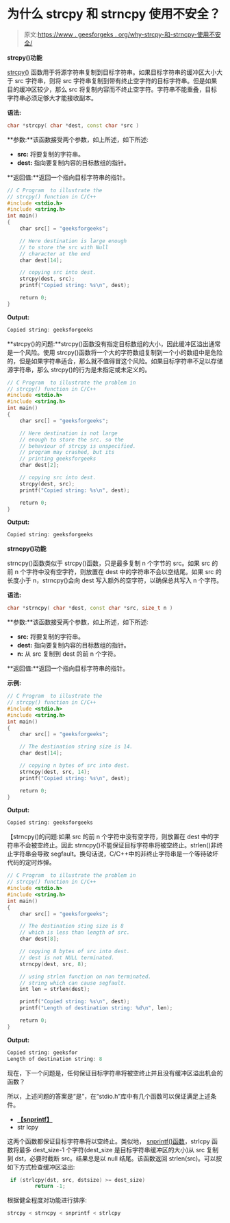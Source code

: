 # 为什么 strcpy 和 strncpy 使用不安全？

> 原文:[https://www . geesforgeks . org/why-strcpy-和-strncpy-使用不安全/](https://www.geeksforgeeks.org/why-strcpy-and-strncpy-are-not-safe-to-use/)

**strcpy()功能**

[strcpy()](https://www.geeksforgeeks.org/strcpy-in-c-cpp/) 函数用于将源字符串复制到目标字符串。如果目标字符串的缓冲区大小大于 src 字符串，则将 src 字符串复制到带有终止空字符的目标字符串。但是如果目的缓冲区较少，那么 src 将复制内容而不终止空字符。字符串不能重叠，目标字符串必须足够大才能接收副本。

**语法:**

```cpp
char *strcpy( char *dest, const char *src )
```

**参数:**该函数接受两个参数，如上所述，如下所述:

*   **src:** 将要复制的字符串。
*   **dest:** 指向要复制内容的目标数组的指针。

**返回值:**返回一个指向目标字符串的指针。

```cpp
// C Program  to illustrate the 
// strcpy() function in C/C++
#include <stdio.h>
#include <string.h>
int main()
{
    char src[] = "geeksforgeeks";

    // Here destination is large enough
    // to store the src with Null 
    // character at the end
    char dest[14];

    // copying src into dest.
    strcpy(dest, src);
    printf("Copied string: %s\n", dest);

    return 0;
}
```

**Output:**

```cpp
Copied string: geeksforgeeks

```

**strcpy()的问题:**strcpy()函数没有指定目标数组的大小，因此缓冲区溢出通常是一个风险。使用 strcpy()函数将一个大的字符数组复制到一个小的数组中是危险的，但是如果字符串适合，那么就不值得冒这个风险。如果目标字符串不足以存储源字符串，那么 strcpy()的行为是未指定或未定义的。

```cpp
// C Program  to illustrate the problem in 
// strcpy() function in C/C++
#include <stdio.h>
#include <string.h>
int main()
{
    char src[] = "geeksforgeeks";

    // Here destination is not large
    // enough to store the src. so the
    // behaviour of strcpy is unspecified.
    // program may crashed, but its
    // printing geeksforgeeks
    char dest[2];

    // copying src into dest.
    strcpy(dest, src);
    printf("Copied string: %s\n", dest);

    return 0;
}
```

**Output:**

```cpp
Copied string: geeksforgeeks

```

**strncpy()功能**

strncpy()函数类似于 strcpy()函数，只是最多复制 n 个字节的 src。如果 src 的前 n 个字符中没有空字符，则放置在 dest 中的字符串不会以空结尾。如果 src 的长度小于 n，strncpy()会向 dest 写入额外的空字符，以确保总共写入 n 个字符。

**语法:**

```cpp
char *strncpy( char *dest, const char *src, size_t n )
```

**参数:**该函数接受两个参数，如上所述，如下所述:

*   **src:** 将要复制的字符串。
*   **dest:** 指向要复制内容的目标数组的指针。
*   **n:** 从 src 复制到 dest 的前 n 个字符。

**返回值:**返回一个指向目标字符串的指针。

**示例:**

```cpp
// C Program  to illustrate the 
// strcpy() function in C/C++
#include <stdio.h>
#include <string.h>
int main()
{
    char src[] = "geeksforgeeks";

    // The destination string size is 14.
    char dest[14];

    // copying n bytes of src into dest.
    strncpy(dest, src, 14);
    printf("Copied string: %s\n", dest);

    return 0;
}
```

**Output:**

```cpp
Copied string: geeksforgeeks

```

【strncpy()的问题:如果 src 的前 n 个字符中没有空字符，则放置在 dest 中的字符串不会被空终止。因此 strncpy()不能保证目标字符串将被空终止。strlen()非终止字符串会导致 segfault。换句话说，C/C++中的非终止字符串是一个等待破坏代码的定时炸弹。

```cpp
// C Program  to illustrate the problem in 
// strcpy() function in C/C++
#include <stdio.h>
#include <string.h>
int main()
{
    char src[] = "geeksforgeeks";

    // The destination sting size is 8
    // which is less than length of src.
    char dest[8];

    // copying 8 bytes of src into dest.
    // dest is not NULL terminated.
    strncpy(dest, src, 8);

    // using strlen function on non terminated.
    // string which can cause segfault.
    int len = strlen(dest);

    printf("Copied string: %s\n", dest);
    printf("Length of destination string: %d\n", len);

    return 0;
}
```

**Output:**

```cpp
Copied string: geeksfor
Length of destination string: 8

```

现在，下一个问题是，任何保证目标字符串将被空终止并且没有缓冲区溢出机会的函数？

所以，上述问题的答案是“是”，在“stdio.h”库中有几个函数可以保证满足上述条件。

*   **[【snprintf】](https://www.geeksforgeeks.org/snprintf-c-library/)**
*   str lcpy

这两个函数都保证目标字符串将以空终止。类似地， [snprintf()函数](https://www.geeksforgeeks.org/snprintf-c-library/)，strlcpy 函数将最多 dest_size-1 个字符(dest_size 是目标字符串缓冲区的大小)从 src 复制到 dst，必要时截断 src。结果总是以 null 结尾。该函数返回 strlen(src)。可以按如下方式检查缓冲区溢出:

```cpp
 if (strlcpy(dst, src, dstsize) >= dest_size)
         return -1;

```

根据健全程度对功能进行排序:

```cpp
strcpy < strncpy < snprintf < strlcpy

```